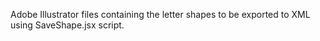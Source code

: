 Adobe Illustrator files containing the letter shapes to be exported to XML using SaveShape.jsx script.
